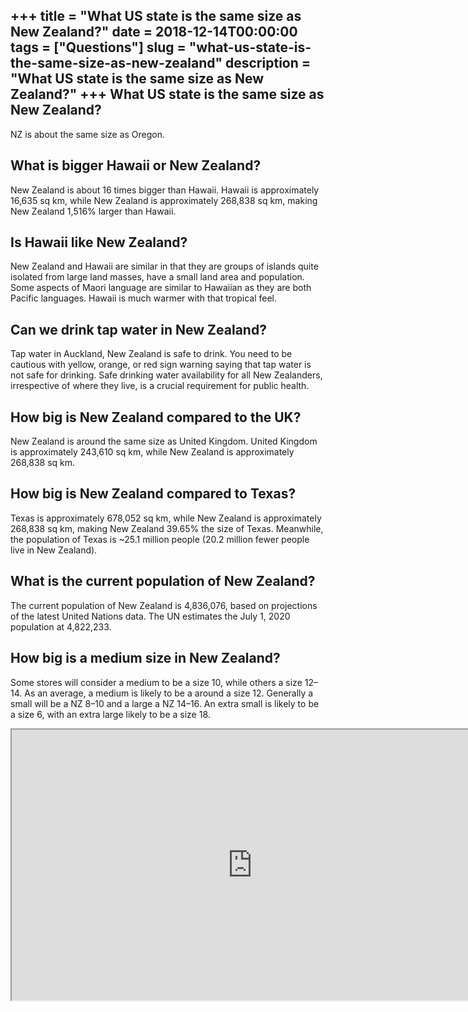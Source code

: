 +++
title = "What US state is the same size as New Zealand?"
date = 2018-12-14T00:00:00
tags = ["Questions"]
slug = "what-us-state-is-the-same-size-as-new-zealand"
description = "What US state is the same size as New Zealand?"
+++
What US state is the same size as New Zealand?
----------------------------------------------

NZ is about the same size as Oregon.

What is bigger Hawaii or New Zealand?
-------------------------------------

New Zealand is about 16 times bigger than Hawaii. Hawaii is approximately 16,635 sq km, while New Zealand is approximately 268,838 sq km, making New Zealand 1,516% larger than Hawaii.

Is Hawaii like New Zealand?
---------------------------

New Zealand and Hawaii are similar in that they are groups of islands quite isolated from large land masses, have a small land area and population. Some aspects of Maori language are similar to Hawaiian as they are both Pacific languages. Hawaii is much warmer with that tropical feel.

Can we drink tap water in New Zealand?
--------------------------------------

Tap water in Auckland, New Zealand is safe to drink. You need to be cautious with yellow, orange, or red sign warning saying that tap water is not safe for drinking. Safe drinking water availability for all New Zealanders, irrespective of where they live, is a crucial requirement for public health.

How big is New Zealand compared to the UK?
------------------------------------------

New Zealand is around the same size as United Kingdom. United Kingdom is approximately 243,610 sq km, while New Zealand is approximately 268,838 sq km.

How big is New Zealand compared to Texas?
-----------------------------------------

Texas is approximately 678,052 sq km, while New Zealand is approximately 268,838 sq km, making New Zealand 39.65% the size of Texas. Meanwhile, the population of Texas is ~25.1 million people (20.2 million fewer people live in New Zealand).

What is the current population of New Zealand?
----------------------------------------------

The current population of New Zealand is 4,836,076, based on projections of the latest United Nations data. The UN estimates the July 1, 2020 population at 4,822,233.

How big is a medium size in New Zealand?
----------------------------------------

Some stores will consider a medium to be a size 10, while others a size 12–14. As an average, a medium is likely to be a around a size 12. Generally a small will be a NZ 8–10 and a large a NZ 14–16. An extra small is likely to be a size 6, with an extra large likely to be a size 18.

<iframe allow="accelerometer; autoplay; clipboard-write; encrypted-media; gyroscope; picture-in-picture" allowfullscreen="" class="__youtube_prefs__  epyt-is-override  no-lazyload" data-no-lazy="1" data-origheight="433" data-origwidth="770" data-skipgform_ajax_framebjll="" height="433" id="_ytid_91294" loading="lazy" src="https://www.youtube.com/embed/6wncgOBGlC8?enablejsapi=1&autoplay=0&cc_load_policy=0&cc_lang_pref=&iv_load_policy=1&loop=0&modestbranding=0&rel=1&fs=1&playsinline=0&autohide=2&theme=dark&color=red&controls=1&" title="YouTube player" width="770"></iframe>